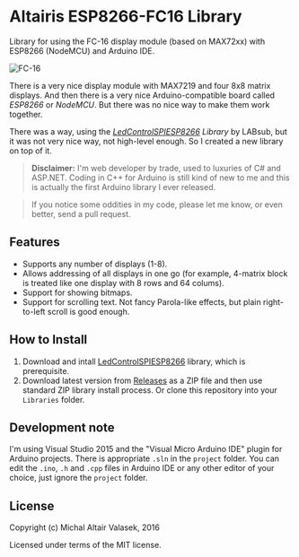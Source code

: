 # Altairis ESP8266-FC16 Library

Library for using the FC-16 display module (based on MAX72xx) with ESP8266 (NodeMCU) and Arduino IDE.

![FC-16](http://i.imgur.com/BfVPy8h.jpg)

There is a very nice display module with MAX7219 and four 8x8 matrix displays. And then there is a very nice Arduino-compatible board called *ESP8266* or *NodeMCU*. But there was no nice way to make them work together.

There was a way, using the *[LedControlSPIESP8266](https://github.com/labsud/LedControlSpipESP8266) Library* by LABsub, but it was not very nice way, not high-level enough. So I created a new library on top of it.

> **Disclaimer:** I'm web developer by trade, used to luxuries of C# and ASP.NET. Coding in C++ for Arduino is still kind of new to me and this is actually the first Arduino library I ever released. 

> If you notice some oddities in my code, please let me know, or even better, send a pull request.

## Features

* Supports any number of displays (1-8).
* Allows addressing of all displays in one go (for example, 4-matrix block is treated like one display with 8 rows and 64 colums).
* Support for showing bitmaps.
* Support for scrolling text. Not fancy Parola-like effects, but plain right-to-left scroll is good enough.

## How to Install

1. Download and intall [LedControlSPIESP8266](https://github.com/labsud/LedControlSpipESP8266) library, which is prerequisite.
2. Download latest version from [Releases](https://github.com/ridercz/Altairis-ESP8266-FC16/releases) as a ZIP file and then use standard ZIP library install process. Or clone this repository into your `Libraries` folder.

## Development note

I'm using Visual Studio 2015 and the "Visual Micro Arduino IDE" plugin for Arduino projects. There is appropriate `.sln` in the `project` folder. You can edit the `.ino`, `.h` and `.cpp` files in Arduino IDE or any other editor of your choice, just ignore the `project` folder.

## License

Copyright (c) Michal Altair Valasek, 2016

Licensed under terms of the MIT license.